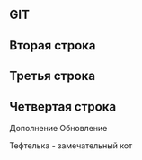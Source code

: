 ## GIT

## Вторая строка

## Третья строка

## Четвертая строка

Дополнение
Обновление

Тефтелька - замечательный кот

